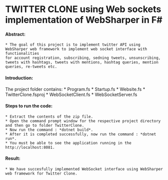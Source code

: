 # TWITTER CLONE using Web sockets implementation of WebSharper in F# #

#### Abstract:
    * The goal of this project is to implement twitter API using WebSharper web framework to implement web socket interface with functionalities 
    for account registration, subscribing, sedning tweets, unsunscribing, tweets with hashtags, tweets with mentions, hashtag queries, mention queries, re-tweets etc. 


#### Introduction:   
 The project folder contains:
    * Program.fs
    * Startup.fs
    * Website.fs
    * TwitterClone.fsproj
    * WebSocketClient.fs
    * WebSocketServer.fs


#### Steps to run the code:
    * Extract the contents of the zip file.
    * Open the command prompt window for the respective project directory and then go to folder TwitterClone.
    * Now run the command : *dotnet build*. 
    * After it is completed successfully, now run the command : *dotnet run*.
    * You must be able to see the application running in the http://localhost:8081.


#### Result:
    * We have succesfully implemented WebSocket interface using WebSharper web framework for Twitter Clone. 

